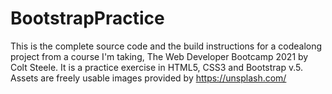 # BootstrapPractice
This is the complete source code and the build instructions for a codealong project from a course I'm taking, The Web Developer Bootcamp 2021 by Colt Steele. It is a practice exercise in HTML5, CSS3 and Bootstrap v.5.
Assets are freely usable images provided by https://unsplash.com/

